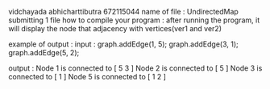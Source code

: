 vidchayada abhicharttibutra 672115044
name of file : UndirectedMap
submitting 1 file
how to compile your program : after running the program, it will display the node that adjacency with vertices(ver1 and ver2)

example of output :
input : graph.addEdge(1, 5);
        graph.addEdge(3, 1);
        graph.addEdge(5, 2);

output : Node 1 is connected to [ 5 3 ]
        Node 2 is connected to [ 5 ]
        Node 3 is connected to [ 1 ]
        Node 5 is connected to [ 1 2 ]
